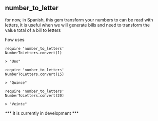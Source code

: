 
## number_to_letter

for now, in Spanish, this gem transform your numbers to can be read with letters, it is useful when we will generate bills and need to transform the value total of a bill to letters

how uses 

```
require 'number_to_letters'
NumberToLetters.convert(1)

> "Uno"

require 'number_to_letters'
NumberToLetters.convert(15)

> "Quince"

require 'number_to_letters'
NumberToLetters.convert(20)

> "Veinte"
```

*** it is currently in development ***
